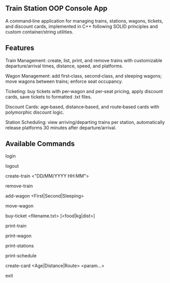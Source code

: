 ## **Train Station OOP Console App**

A command‑line application for managing trains, stations, wagons, tickets, and discount cards, implemented in C++ following SOLID principles and custom container/string utilities.

## **Features**

Train Management: create, list, print, and remove trains with customizable departure/arrival times, distance, speed, and platforms.

Wagon Management: add first‑class, second‑class, and sleeping wagons; move wagons between trains; enforce seat occupancy.

Ticketing: buy tickets with per‑wagon and per‑seat pricing, apply discount cards, save tickets to formatted .txt files.

Discount Cards: age‑based, distance‑based, and route‑based cards with polymorphic discount logic.

Station Scheduling: view arriving/departing trains per station, automatically release platforms 30 minutes after departure/arrival.

## **Available Commands**

login <user> <password>

logout

create-train <start> <end> <distance> <speed> <"DD/MM/YYYY HH:MM">

remove-train <trainID>

add-wagon <trainID> <First|Second|Sleeping>

move-wagon <srcTrainID> <wagonID> <dstTrainID>

buy-ticket <trainID> <wagonID> <seat> <filename.txt> [<food|kg|dist>]

print-train <trainID>

print-wagon <trainID> <wagonID>

print-stations

print-schedule <stationName>

create-card <Age|Distance|Route> <param…>

exit

